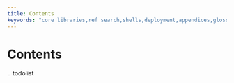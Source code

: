 ```yaml
---
title: Contents
keywords: "core libraries,ref search,shells,deployment,appendices,glossary,models"
---
```


# Contents

.. todolist

```
```